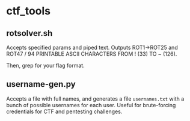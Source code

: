 # ctf_tools

## rotsolver.sh
Accepts specified params and piped text. Outputs ROT1->ROT25 and ROT47 / 94 PRINTABLE ASCII CHARACTERS FROM ! (33) TO ~ (126).

Then, grep for your flag format.

## username-gen.py
Accepts a file with full names, and generates a file `usernames.txt` with a bunch of possible usernames for each user. Useful for brute-forcing credentials for CTF and pentesting challenges.
